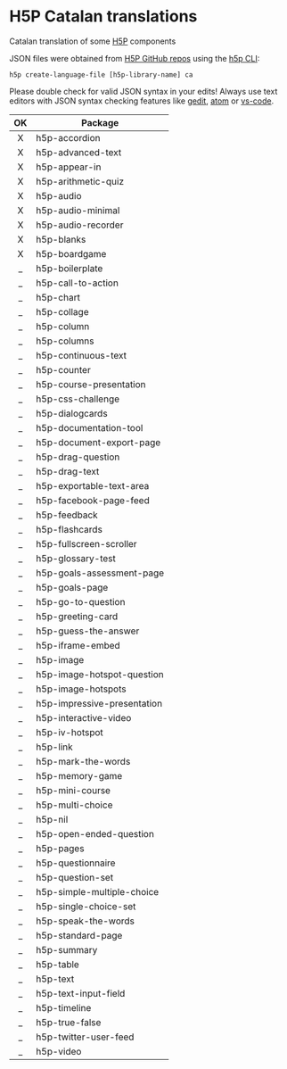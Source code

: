 H5P Catalan translations
========================

Catalan translation of some [H5P](http://h5p.org) components

JSON files were obtained from [H5P GitHub repos](https://github.com/h5p) using the [h5p CLI](https://www.npmjs.com/package/h5p):

`
 h5p create-language-file [h5p-library-name] ca
`

Please double check for valid JSON syntax in your edits! Always use text editors with JSON syntax checking features like [gedit](https://wiki.gnome.org/Apps/Gedit), [atom](https://atom.io/) or [vs-code](https://code.visualstudio.com/).


| OK  | Package
|:---:| ------
| X   | h5p-accordion
| X   | h5p-advanced-text
| X   | h5p-appear-in
| X   | h5p-arithmetic-quiz
| X   | h5p-audio
| X   | h5p-audio-minimal
| X   | h5p-audio-recorder
| X   | h5p-blanks
| X   | h5p-boardgame
| _   | h5p-boilerplate
| _   | h5p-call-to-action
| _   | h5p-chart
| _   | h5p-collage
| _   | h5p-column
| _   | h5p-columns
| _   | h5p-continuous-text
| _   | h5p-counter
| _   | h5p-course-presentation
| _   | h5p-css-challenge
| _   | h5p-dialogcards
| _   | h5p-documentation-tool
| _   | h5p-document-export-page
| _   | h5p-drag-question
| _   | h5p-drag-text
| _   | h5p-exportable-text-area
| _   | h5p-facebook-page-feed
| _   | h5p-feedback
| _   | h5p-flashcards
| _   | h5p-fullscreen-scroller
| _   | h5p-glossary-test
| _   | h5p-goals-assessment-page
| _   | h5p-goals-page
| _   | h5p-go-to-question
| _   | h5p-greeting-card
| _   | h5p-guess-the-answer
| _   | h5p-iframe-embed
| _   | h5p-image
| _   | h5p-image-hotspot-question
| _   | h5p-image-hotspots
| _   | h5p-impressive-presentation
| _   | h5p-interactive-video
| _   | h5p-iv-hotspot
| _   | h5p-link
| _   | h5p-mark-the-words
| _   | h5p-memory-game
| _   | h5p-mini-course
| _   | h5p-multi-choice
| _   | h5p-nil
| _   | h5p-open-ended-question
| _   | h5p-pages
| _   | h5p-questionnaire
| _   | h5p-question-set
| _   | h5p-simple-multiple-choice
| _   | h5p-single-choice-set
| _   | h5p-speak-the-words
| _   | h5p-standard-page
| _   | h5p-summary
| _   | h5p-table
| _   | h5p-text
| _   | h5p-text-input-field
| _   | h5p-timeline
| _   | h5p-true-false
| _   | h5p-twitter-user-feed
| _   | h5p-video


